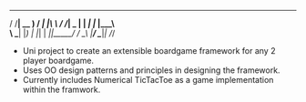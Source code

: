   __     ____   ____ _____    __  
 / /____| __ ) / ___|  ___|___\ \ 
/ /_____|  _ \| |  _| |_ |_____\ \
\ \_____| |_) | |_| |  _||_____/ /
 \_\    |____/ \____|_|       /_/ 


* Uni project to create an extensible boardgame framework for any 2 player boardgame.
* Uses OO design patterns and principles in designing the framework.
* Currently includes Numerical TicTacToe as a game implementation within the framwork.
